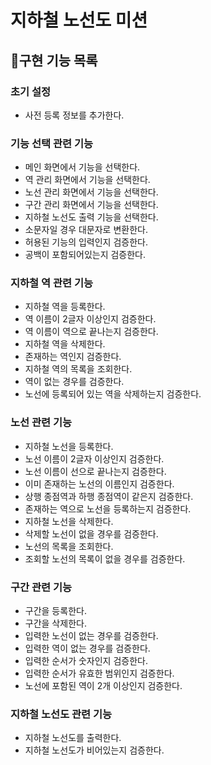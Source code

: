 # 지하철 노선도 미션

## 📃구현 기능 목록

### 초기 설정

- 사전 등록 정보를 추가한다.

### 기능 선택 관련 기능

- 메인 화면에서 기능을 선택한다.
- 역 관리 화면에서 기능을 선택한다.
- 노선 관리 화면에서 기능을 선택한다.
- 구간 관리 화면에서 기능을 선택한다.
- 지하철 노선도 출력 기능을 선택한다.
- 소문자일 경우 대문자로 변환한다.
- 허용된 기능의 입력인지 검증한다.
- 공백이 포함되어있는지 검증한다.

### 지하철 역 관련 기능

- 지하철 역을 등록한다.
- 역 이름이 2글자 이상인지 검증한다.
- 역 이름이 역으로 끝나는지 검증한다.
- 지하철 역을 삭제한다.
- 존재하는 역인지 검증한다.
- 지하철 역의 목록을 조회한다.
- 역이 없는 경우를 검증한다.
- 노선에 등록되어 있는 역을 삭제하는지 검증한다.

### 노선 관련 기능

- 지하철 노선을 등록한다.
- 노선 이름이 2글자 이상인지 검증한다.
- 노선 이름이 선으로 끝나는지 검증한다.
- 이미 존재하는 노선의 이름인지 검증한다.
- 상행 종점역과 하행 종점역이 같은지 검증한다.
- 존재하는 역으로 노선을 등록하는지 검증한다.
- 지하철 노선을 삭제한다.
- 삭제할 노선이 없을 경우를 검증한다.
- 노선의 목록을 조회한다.
- 조회할 노선의 목록이 없을 경우를 검증한다.

### 구간 관련 기능

- 구간을 등록한다.
- 구간을 삭제한다.
- 입력한 노선이 없는 경우를 검증한다.
- 입력한 역이 없는 경우를 검증한다.
- 입력한 순서가 숫자인지 검증한다.
- 입력한 순서가 유효한 범위인지 검증한다.
- 노선에 포함된 역이 2개 이상인지 검증한다.

### 지하철 노선도 관련 기능
- 지하철 노선도를 출력한다.
- 지하철 노선도가 비어있는지 검증한다.